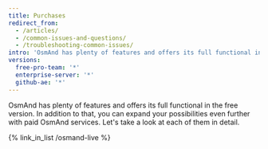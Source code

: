 ```yaml
---
title: Purchases
redirect_from:
  - /articles/
  - /common-issues-and-questions/
  - /troubleshooting-common-issues/
intro: 'OsmAnd has plenty of features and offers its full functional in the free version. In addition to that, you can expand your possibilities even further with paid OsmAnd services. Let's take a look at each of them in detail.'
versions:
  free-pro-team: '*'
  enterprise-server: '*'
  github-ae: '*'
---
```


OsmAnd has plenty of features and offers its full functional in the free version. In addition to that, you can expand your possibilities even further with paid OsmAnd services. Let's take a look at each of them in detail.

{% link_in_list /osmand-live %}

